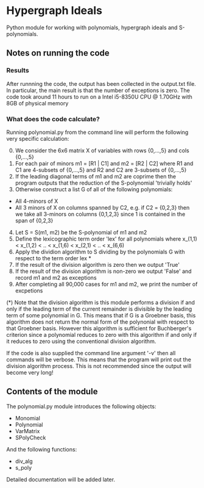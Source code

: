# Hypergraph Ideals
Python module for working with polynomials, hypergraph ideals and S-polynomials.

## Notes on running the code

### Results

After runnning the code, the output has been collected in the output.txt file.
In particular, the main result is that the number of exceptions is zero.
The code took around 11 hours to run on a Intel i5-8350U CPU @ 1.70GHz with 8GB of physical memory


### What does the code calculate?

Running polynomial.py from the command line will perform the following very specific calculation:

0) We consider the 6x6 matrix X of variables with rows {0,...,5} and cols {0,...,5}
1) For each pair of minors m1 = [R1 | C1] and m2 = [R2 | C2] where R1 and C1 are 4-subsets of {0,...,5} and R2 and C2 are 3-subsets of {0,...,5}
2) If the leading diagonal terms of m1 and m2 are coprime then the program outputs that the reduction of the S-polynomial 'trivially holds'
3) Otherwise construct a list G of all of the following polynomials:
- All 4-minors of X
- All 3 minors of X on columns spanned by C2, e.g. if C2 = {0,2,3} then we take all 3-minors on columns {0,1,2,3} since 1 is contained in the span of {0,2,3}
4) Let S = S(m1, m2) be the S-polynomial of m1 and m2
5) Define the lexicographic term order 'lex' for all polynomials where x_(1,1) < x_(1,2) < .. < x_(1,6) < x_(2,1) < .. < x_(6,6)
6) Apply the dividion algorithm to S dividing by the polynomials G with respect to the term order lex *
7) If the result of the division algorithm is zero then we output 'True'
8) If the result of the division algorithm is non-zero we output 'False' and record m1 and m2 as exceptions
9) After completing all 90,000 cases for m1 and m2, we print the number of excpetions

(*) Note that the division algorithm is this module performs a division if and only if the leading term of the current remainder is divisible by the leading term of some polynomial in G. This means that if G is a Groebner basis, this algorithm does not return the normal form of the polynonial with respect to that Groebner basis. However this algorithm is sufficient for Buchberger's criterion since a polynomial reduces to zero with this algorithm if and only if it reduces to zero using the conventional division algorithm.

If the code is also supplied the command line argument '-v' then all commands will be verbose. This means that the program will print out the division algorithm process. This is not recommended since the output will become very long!

## Contents of the module

The polynomial.py module introduces the following objects:
- Monomial
- Polynomial
- VarMatrix
- SPolyCheck

And the following functions:
- div_alg
- s_poly

Detailed documentation will be added later.



